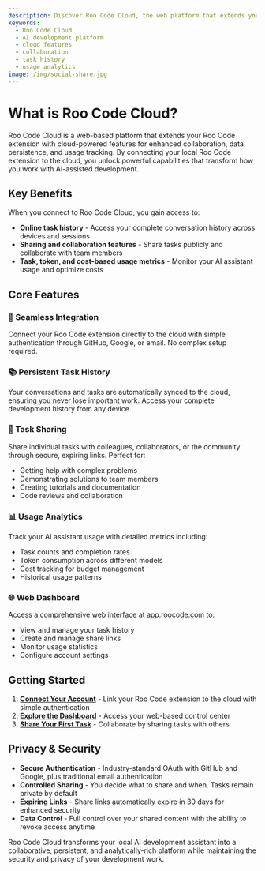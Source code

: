 ```yaml
---
description: Discover Roo Code Cloud, the web platform that extends your Roo Code extension with cloud features for collaboration, persistence, and analytics.
keywords:
  - Roo Code Cloud
  - AI development platform
  - cloud features
  - collaboration
  - task history
  - usage analytics
image: /img/social-share.jpg
---
```


# What is Roo Code Cloud?

Roo Code Cloud is a web-based platform that extends your Roo Code extension with cloud-powered features for enhanced collaboration, data persistence, and usage tracking. By connecting your local Roo Code extension to the cloud, you unlock powerful capabilities that transform how you work with AI-assisted development.

## Key Benefits

When you connect to Roo Code Cloud, you gain access to:

- **Online task history** - Access your complete conversation history across devices and sessions
- **Sharing and collaboration features** - Share tasks publicly and collaborate with team members
- **Task, token, and cost-based usage metrics** - Monitor your AI assistant usage and optimize costs

## Core Features

### 🔗 Seamless Integration
Connect your Roo Code extension directly to the cloud with simple authentication through GitHub, Google, or email. No complex setup required.

### 📚 Persistent Task History
Your conversations and tasks are automatically synced to the cloud, ensuring you never lose important work. Access your complete development history from any device.

### 🚀 Task Sharing
Share individual tasks with colleagues, collaborators, or the community through secure, expiring links. Perfect for:
- Getting help with complex problems
- Demonstrating solutions to team members
- Creating tutorials and documentation
- Code reviews and collaboration

### 📊 Usage Analytics
Track your AI assistant usage with detailed metrics including:
- Task counts and completion rates
- Token consumption across different models
- Cost tracking for budget management
- Historical usage patterns

### 🌐 Web Dashboard
Access a comprehensive web interface at [app.roocode.com](https://app.roocode.com/) to:
- View and manage your task history
- Create and manage share links
- Monitor usage statistics
- Configure account settings

## Getting Started

1. **[Connect Your Account](/roo-code-cloud/login)** - Link your Roo Code extension to the cloud with simple authentication
2. **[Explore the Dashboard](/roo-code-cloud/dashboard)** - Access your web-based control center
3. **[Share Your First Task](/roo-code-cloud/task-sharing)** - Collaborate by sharing tasks with others

## Privacy & Security

- **Secure Authentication** - Industry-standard OAuth with GitHub and Google, plus traditional email authentication
- **Controlled Sharing** - You decide what to share and when. Tasks remain private by default
- **Expiring Links** - Share links automatically expire in 30 days for enhanced security
- **Data Control** - Full control over your shared content with the ability to revoke access anytime

Roo Code Cloud transforms your local AI development assistant into a collaborative, persistent, and analytically-rich platform while maintaining the security and privacy of your development work.